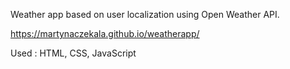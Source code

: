 Weather app based on user localization using Open Weather API.

https://martynaczekala.github.io/weatherapp/

Used : HTML, CSS, JavaScript

